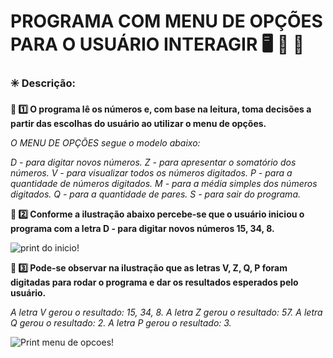 # PROGRAMA COM MENU DE OPÇÕES PARA O USUÁRIO INTERAGIR :desktop_computer: :open_file_folder: :pencil: #



### :eight_spoked_asterisk: Descrição: ###

**:beginner: :one: O programa lê os números e, com base na leitura, toma decisões a partir das escolhas do usuário ao utilizar o menu de opções.**



*O MENU DE OPÇÕES segue o modelo abaixo:*

*D - para digitar novos números.
Z - para apresentar o somatório dos números.
V - para visualizar todos os números digitados.
P - para a quantidade de números digitados.
M - para a média simples dos números digitados.
Q - para a quantidade de pares.
S - para sair do programa.*



**:beginner: :two: Conforme a ilustração abaixo percebe-se que o usuário iniciou o programa com a letra D - para digitar novos números 15, 34, 8.**

![print do inicio!](C:\Users\fcm00\Desktop\iniciodoprogra.jpg)



**:beginner: :three: Pode-se observar na ilustração que as letras V, Z, Q, P foram digitadas para rodar o programa e dar os resultados esperados pelo usuário.**

*A letra V gerou o resultado: 15, 34, 8.
A letra Z gerou o resultado: 57.
A letra Q gerou o resultado: 2.
A letra P gerou o resultado: 3.*

![Print menu de opcoes!](C:\Users\fcm00\Desktop\programa_menu_opcao.jpg)